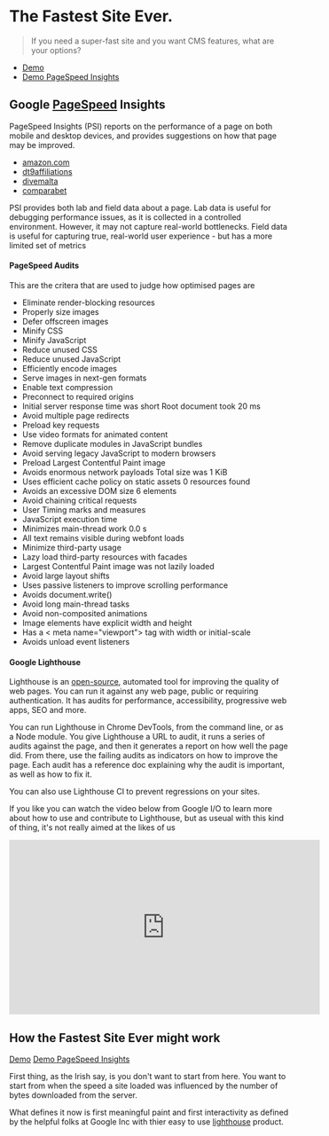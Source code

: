 # The Fastest Site Ever.

> If you need a super-fast site and you want CMS features, what are your options? 

- [Demo](https://fastest-site-ever.web.app/)
- [Demo PageSpeed Insights](https://pagespeed.web.dev/report?url=https%3A%2F%2Ffastest-site-ever.web.app%2F)

## Google [PageSpeed](https://pagespeed.web.dev) Insights

PageSpeed Insights (PSI) reports on the performance of a page on both mobile and desktop devices, and provides suggestions on how that page may be improved.

- [amazon.com](https://pagespeed.web.dev/report?url=https%3A%2F%2Famazon.com%2F)
- [dt9affiliations](https://pagespeed.web.dev/report?url=https%3A%2F%2Fdt9affiliations.com%2Fen%2F)
- [divemalta](https://pagespeed.web.dev/report?url=https%3A%2F%2Fdivemalta.app%2F)
- [comparabet](https://pagespeed.web.dev/report?url=https%3A%2F%2Fcomparabet.it%2F)

PSI provides both lab and field data about a page. Lab data is useful for debugging performance issues, as it is collected in a controlled environment. However, it may not capture real-world bottlenecks. Field data is useful for capturing true, real-world user experience - but has a more limited set of metrics


#### PageSpeed Audits 

This are the critera that are used to judge how optimised pages are

- Eliminate render-blocking resources
- Properly size images
- Defer offscreen images
- Minify CSS
- Minify JavaScript
- Reduce unused CSS
- Reduce unused JavaScript
- Efficiently encode images
- Serve images in next-gen formats
- Enable text compression
- Preconnect to required origins
- Initial server response time was short Root document took 20 ms
- Avoid multiple page redirects
- Preload key requests
- Use video formats for animated content
- Remove duplicate modules in JavaScript bundles
- Avoid serving legacy JavaScript to modern browsers
- Preload Largest Contentful Paint image
- Avoids enormous network payloads Total size was 1 KiB
- Uses efficient cache policy on static assets 0 resources found
- Avoids an excessive DOM size 6 elements
- Avoid chaining critical requests
- User Timing marks and measures
- JavaScript execution time
- Minimizes main-thread work 0.0 s
- All text remains visible during webfont loads
- Minimize third-party usage
- Lazy load third-party resources with facades
- Largest Contentful Paint image was not lazily loaded
- Avoid large layout shifts
- Uses passive listeners to improve scrolling performance
- Avoids document.write()
- Avoid long main-thread tasks
- Avoid non-composited animations
- Image elements have explicit width and height
- Has a < meta name="viewport"> tag with width or initial-scale
- Avoids unload event listeners

#### Google Lighthouse

Lighthouse is an [open-source](https://github.com/GoogleChrome/lighthouse), automated tool for improving the quality of web pages. You can run it against any web page, public or requiring authentication. It has audits for performance, accessibility, progressive web apps, SEO and more.

You can run Lighthouse in Chrome DevTools, from the command line, or as a Node module. You give Lighthouse a URL to audit, it runs a series of audits against the page, and then it generates a report on how well the page did. From there, use the failing audits as indicators on how to improve the page. Each audit has a reference doc explaining why the audit is important, as well as how to fix it.

You can also use Lighthouse CI to prevent regressions on your sites.

If you like you can watch the video below from Google I/O to learn more about how to use and contribute to Lighthouse, but as useual with this kind of thing, it's not really aimed at the likes of us

<iframe width="560" height="315" src="https://www.youtube.com/embed/mLjxXPHuIJo" title="YouTube video player" frameborder="0" allow="accelerometer; autoplay; clipboard-write; encrypted-media; gyroscope; picture-in-picture" allowfullscreen></iframe>


## How the Fastest Site Ever might work

[Demo](https://fastest-site-ever.web.app/)
[Demo PageSpeed Insights](https://pagespeed.web.dev/report?url=https%3A%2F%2Ffastest-site-ever.web.app%2F)

First thing, as the Irish say, is you don't want to start from here. You want to start from when the speed a site loaded was influenced by the number of bytes downloaded from the server. 

What defines it now is first meaningful paint and first interactivity as defined by the helpful folks at Google Inc with thier easy to use [lighthouse](https://developer.chrome.com/docs/lighthouse/overview/) product.